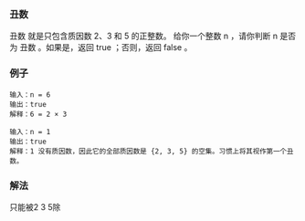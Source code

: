 ### 丑数
丑数 就是只包含质因数 2、3 和 5 的正整数。
给你一个整数 n ，请你判断 n 是否为 丑数 。如果是，返回 true ；否则，返回 false 。
### 例子
```text
输入：n = 6
输出：true
解释：6 = 2 × 3
```
```text
输入：n = 1
输出：true
解释：1 没有质因数，因此它的全部质因数是 {2, 3, 5} 的空集。习惯上将其视作第一个丑数。
```
### 解法
只能被2 3 5除